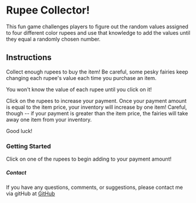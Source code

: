 # Rupee Collector!

This fun game challenges players to figure out the random values assigned to four different color rupees and use that knowledge to add the values until they equal a randomly chosen number.

## Instructions

Collect enough rupees to buy the item! Be careful, some pesky fairies keep changing each rupee's value each time you purchase an item. 

You won't know the value of each rupee until you click on it!

Click on the rupees to increase your payment. Once your payment amount is equal to the item price, your inventory will increase by one item! Careful, though -- if your payment is greater than the item price, the fairies will take away one item from your inventory. 

Good luck!

### Getting Started

Click on one of the rupees to begin adding to your payment amount!

##### Contact

If you have any questions, comments, or suggestions, please contact me via gitHub at [GitHub](https://github.com/enigmatic-agent-scully)


